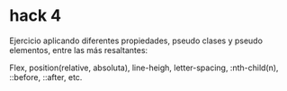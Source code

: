 # hack 4
Ejercicio aplicando diferentes propiedades, pseudo clases y pseudo elementos, entre las más resaltantes:

Flex, position(relative, absoluta), line-heigh, letter-spacing, :nth-child(n), ::before, ::after, etc.